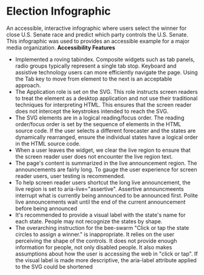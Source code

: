# Election Infographic
An accessible, interactive infographic where users select the winner for close U.S. Senate race and predict which party controls the U.S. Senate. This infographic was used to provides an accessible example for a major media organization.
**Accessibility Features**

- Implemented a roving tabindex. Composite widgets such as tab panels, radio groups typically represent a single tab stop. Keyboard and assistive technology users can more efficiently navigate the page. Using the Tab key to move from element to the next is an acceptable approach.
- The Application role is set on the SVG. This role  instructs screen readers to treat the element as a desktop application and not use their traditional techniques for interpreting HTML. This ensures that the screen reader does not intercept the keystrokes intended to reach the SVG.
- The SVG elements are in a logical reading/focus order. The reading order/focus order is set by the sequence of elements in the HTML source code. If the user selects a different forecaster and the states are dynamically rearranged, ensure the individual states have a logical order in the HTML source code.
- When a user leaves the widget, we clear the live region to ensure that the screen reader user does not encounter the live region text.
- The page's content is summarized in the live announcement region. The announcements are fairly long. To gauge the user experience for screen reader users, user testing is recommended.
- To help screen reader users shortcut the long live announcement, the live region is set to aria-live="assertive". Assertive announcmeents interrupt what is currently being announced to be announced first. Polite live announcements wait until the end of the current announcement before being announced
- It's recommended to provide a visual label with the state's name for each state. People may not recognize the states by shape.
- The overarching instruction for the bee-swarm "Click or tap the state circles to assign a winner." is inappropriate. It relies on the user perceiving the shape of the controls. It does not provide enough information for people, not only disabled people. It also makes assumptions about how the user is accessing the web in "click or tap". If the visual label is made more descriptive, the aria-label attribute applied to the SVG could be shortened
